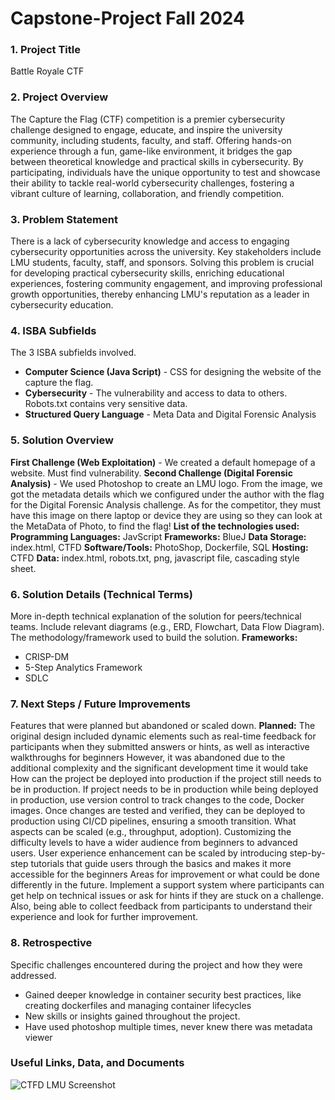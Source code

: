 # Capstone-Project Fall 2024

### 1. Project Title
Battle Royale CTF

### 2. Project Overview
The Capture the Flag (CTF) competition is a premier cybersecurity challenge designed to engage, educate, and inspire the university community, including students, faculty, and staff. Offering hands-on experience through a fun, game-like environment, it bridges the gap between theoretical knowledge and practical skills in cybersecurity. By participating, individuals have the unique opportunity to test and showcase their ability to tackle real-world cybersecurity challenges, fostering a vibrant culture of learning, collaboration, and friendly competition.

### 3. Problem Statement
There is a lack of cybersecurity knowledge and access to engaging cybersecurity opportunities across the university. Key stakeholders include LMU students, faculty, staff, and sponsors. Solving this problem is crucial for developing practical cybersecurity skills, enriching educational experiences, fostering community engagement, and improving professional growth opportunities, thereby enhancing LMU's reputation as a leader in cybersecurity education.

### 4. ISBA Subfields
The 3 ISBA subfields involved.
  - **Computer Science (Java Script)** - CSS for designing the website of the capture the flag. 
  - **Cybersecurity** - The vulnerability and access to data to others. Robots.txt contains very sensitive data. 
  - **Structured Query Language**  - Meta Data and Digital Forensic Analysis

### 5. Solution Overview
**First Challenge (Web Exploitation)** - We created a default homepage of a website. Must find vulnerability. 
**Second Challenge (Digital Forensic Analysis)**  - We used Photoshop to create an LMU logo. From the image, we got the metadata details which we configured under the author with the flag for the Digital Forensic Analysis challenge. 
As for the competitor, they must have this image on there laptop or device they are using so they can look at the MetaData of Photo, to find the flag!
**List of the technologies used:**
**Programming Languages:** JavScript 
**Frameworks:** BlueJ
**Data Storage:** index.html, CTFD
**Software/Tools:** PhotoShop, Dockerfile, SQL
**Hosting:** CTFD
**Data:** index.html, robots.txt, png, javascript file, cascading style sheet.

### 6. Solution Details (Technical Terms)
More in-depth technical explanation of the solution for peers/technical teams.
Include relevant diagrams (e.g., ERD, Flowchart, Data Flow Diagram).
The methodology/framework used to build the solution. 
**Frameworks:**
  - CRISP-DM
  - 5-Step Analytics Framework
  - SDLC

### 7. Next Steps / Future Improvements
Features that were planned but abandoned or scaled down.
**Planned:** The original design included dynamic elements such as real-time feedback for participants when they submitted answers or hints, as well as interactive walkthroughs for beginners
However, it was abandoned due to the additional complexity and the significant development time it would take
How can the project be deployed into production if the project still needs to be in production.
If project needs to be in production while being deployed in production, use version control to track changes to the code, Docker images. Once changes are tested and verified, they can be deployed to production using CI/CD pipelines, ensuring a smooth transition.
What aspects can be scaled (e.g., throughput, adoption).
Customizing the difficulty levels to have a wider audience from beginners to advanced users. 
User experience enhancement can be scaled by introducing step-by-step tutorials that guide users through the basics and makes it more accessible for the beginners
Areas for improvement or what could be done differently in the future.
Implement a support system where participants can get help on technical issues or ask for hints if they are stuck on a challenge. Also, being able to collect feedback from participants to understand their experience and look for further improvement. 

### 8. Retrospective
Specific challenges encountered during the project and how they were addressed.
  - Gained deeper knowledge in container security best practices, like creating dockerfiles and managing container lifecycles 
  - New skills or insights gained throughout the project.
  - Have used photoshop multiple times, never knew there was metadata viewer 


### Useful Links, Data, and Documents
![CTFD LMU Screenshot](https://github.com/user-attachments/assets/33e72c39-85ce-4eaf-9fc9-3346dcf3cc7e)

